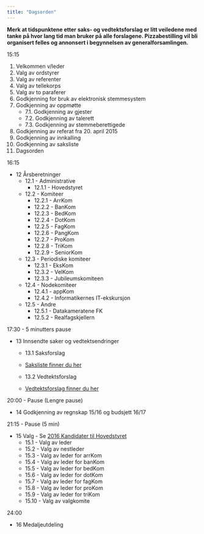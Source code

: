 ```yaml
---
title: "Dagsorden"
---
```


**Merk at tidspunktene etter saks- og vedtektsforslag er litt veiledene med tanke på hvor lang tid man bruker på alle forslagene. Pizzabestilling vil bli organisert felles og annonsert i begynnelsen av generalforsamlingen.**


15:15

1. Velkommen v/leder
2. Valg av ordstyrer 
3. Valg av referenter
4. Valg av tellekorps
5. Valg av to paraferer
6. Godkjenning for bruk av elektronisk stemmesystem
7. Godkjenning av oppmøtte
    * 7.1. Godkjenning av gjester
    * 7.2. Godkjenning av talerett
    * 7.3. Godkjenning av stemmeberettigede 
8. Godkjenning av referat fra 20. april 2015
9. Godkjenning av innkalling
10. Godkjenning av saksliste
11. Dagsorden

16:15

* 12 Årsberetninger
    * 12.1 - Administrative
        * 12.1.1 - Hovedstyret
    * 12.2 - Komiteer
        * 12.2.1 - ArrKom
        * 12.2.2 - BanKom
        * 12.2.3 - BedKom
        * 12.2.4 - DotKom
        * 12.2.5 - FagKom
        * 12.2.6 - PangKom
        * 12.2.7 - ProKom
        * 12.2.8 - TriKom
        * 12.2.9 - SeniorKom
    * 12.3 - Periodiske komiteer
        * 12.3.1 - EksKom
        * 12.3.2 - VelKom
        * 12.3.3 - Jubileumskomiteen
    * 12.4 - Nodekomiteer
        * 12.4.1 - appKom
        * 12.4.2 - Informatikernes IT-ekskursjon
    * 12.5 - Andre
        * 12.5.1 - Datakameratene FK
        * 12.5.2 - Realfagskjellern

17:30 - 5 minutters pause

* 13 Innsendte saker og vedtektsendringer
     * 13.1 Saksforslag
     * [Saksliste finner du her](https://online.ntnu.no/wiki/online/generalforsamlingen/2016/saksliste/)
         
    * 13.2 Vedtektsforslag  

    * [Vedtektsforslag finner du her](https://online.ntnu.no/wiki/online/generalforsamlingen/2016/vedtekstforslag/)
        
20:00 - Pause (Lengre pause)

* 14 Godkjenning av regnskap 15/16 og budsjett 16/17

21:15 - Pause (5 min)

* 15 Valg - Se [2016 Kandidater til Hovedstyret](/wiki/online/generalforsamlingen/2016/valg)
    * 15.1 - Valg av leder
    * 15.2 - Valg av nestleder
    * 15.3 - Valg av leder for arrKom
    * 15.4 - Valg av leder for banKom
    * 15.5 - Valg av leder for bedKom
    * 15.6 - Valg av leder for dotKom
    * 15.7 - Valg av leder for fagKom
    * 15.8 - Valg av leder for proKom
    * 15.9 - Valg av leder for triKom
    * 15.10 - Valg av valgkomite

24:00

* 16 Medaljeutdeling